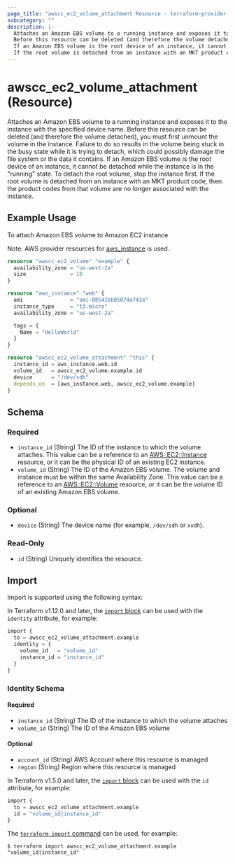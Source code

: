 ```yaml
---
page_title: "awscc_ec2_volume_attachment Resource - terraform-provider-awscc"
subcategory: ""
description: |-
  Attaches an Amazon EBS volume to a running instance and exposes it to the instance with the specified device name.
  Before this resource can be deleted (and therefore the volume detached), you must first unmount the volume in the instance. Failure to do so results in the volume being stuck in the busy state while it is trying to detach, which could possibly damage the file system or the data it contains.
  If an Amazon EBS volume is the root device of an instance, it cannot be detached while the instance is in the "running" state. To detach the root volume, stop the instance first.
  If the root volume is detached from an instance with an MKT product code, then the product codes from that volume are no longer associated with the instance.
---
```


# awscc_ec2_volume_attachment (Resource)

Attaches an Amazon EBS volume to a running instance and exposes it to the instance with the specified device name.
 Before this resource can be deleted (and therefore the volume detached), you must first unmount the volume in the instance. Failure to do so results in the volume being stuck in the busy state while it is trying to detach, which could possibly damage the file system or the data it contains.
 If an Amazon EBS volume is the root device of an instance, it cannot be detached while the instance is in the "running" state. To detach the root volume, stop the instance first.
 If the root volume is detached from an instance with an MKT product code, then the product codes from that volume are no longer associated with the instance.

## Example Usage

To attach Amazon EBS volume to Amazon EC2 instance

Note: AWS provider resources for [aws_instance](https://registry.terraform.io/providers/hashicorp/aws/latest/docs/resources/instance) is used.
```terraform
resource "awscc_ec2_volume" "example" {
  availability_zone = "us-west-2a"
  size              = 10
}

resource "aws_instance" "web" {
  ami               = "ami-08541bb85074a743a"
  instance_type     = "t3.micro"
  availability_zone = "us-west-2a"

  tags = {
    Name = "HelloWorld"
  }
}

resource "awscc_ec2_volume_attachment" "this" {
  instance_id = aws_instance.web.id
  volume_id   = awscc_ec2_volume.example.id
  device      = "/dev/sdh"
  depends_on  = [aws_instance.web, awscc_ec2_volume.example]
}
```

<!-- schema generated by tfplugindocs -->
## Schema

### Required

- `instance_id` (String) The ID of the instance to which the volume attaches. This value can be a reference to an [AWS::EC2::Instance](https://docs.aws.amazon.com/AWSCloudFormation/latest/UserGuide/aws-properties-ec2-instance.html) resource, or it can be the physical ID of an existing EC2 instance.
- `volume_id` (String) The ID of the Amazon EBS volume. The volume and instance must be within the same Availability Zone. This value can be a reference to an [AWS::EC2::Volume](https://docs.aws.amazon.com/AWSCloudFormation/latest/UserGuide/aws-properties-ec2-ebs-volume.html) resource, or it can be the volume ID of an existing Amazon EBS volume.

### Optional

- `device` (String) The device name (for example, ``/dev/sdh`` or ``xvdh``).

### Read-Only

- `id` (String) Uniquely identifies the resource.

## Import

Import is supported using the following syntax:

In Terraform v1.12.0 and later, the [`import` block](https://developer.hashicorp.com/terraform/language/import) can be used with the `identity` attribute, for example:

```terraform
import {
  to = awscc_ec2_volume_attachment.example
  identity = {
    volume_id   = "volume_id"
    instance_id = "instance_id"
  }
}
```

<!-- schema generated by tfplugindocs -->
### Identity Schema

#### Required

- `instance_id` (String) The ID of the instance to which the volume attaches
- `volume_id` (String) The ID of the Amazon EBS volume

#### Optional

- `account_id` (String) AWS Account where this resource is managed
- `region` (String) Region where this resource is managed

In Terraform v1.5.0 and later, the [`import` block](https://developer.hashicorp.com/terraform/language/import) can be used with the `id` attribute, for example:

```terraform
import {
  to = awscc_ec2_volume_attachment.example
  id = "volume_id|instance_id"
}
```

The [`terraform import` command](https://developer.hashicorp.com/terraform/cli/commands/import) can be used, for example:

```shell
$ terraform import awscc_ec2_volume_attachment.example "volume_id|instance_id"
```